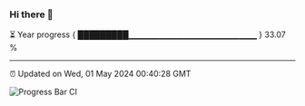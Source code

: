 ### Hi there 👋

⏳ Year progress { █████████▁▁▁▁▁▁▁▁▁▁▁▁▁▁▁▁▁▁▁▁▁ } 33.07 %

---

⏰ Updated on Wed, 01 May 2024 00:40:28 GMT

![Progress Bar CI](https://github.com/Shyam-Makwana/GitHub-Actions-Demo/workflows/Progress%20Bar%20CI/badge.svg)
